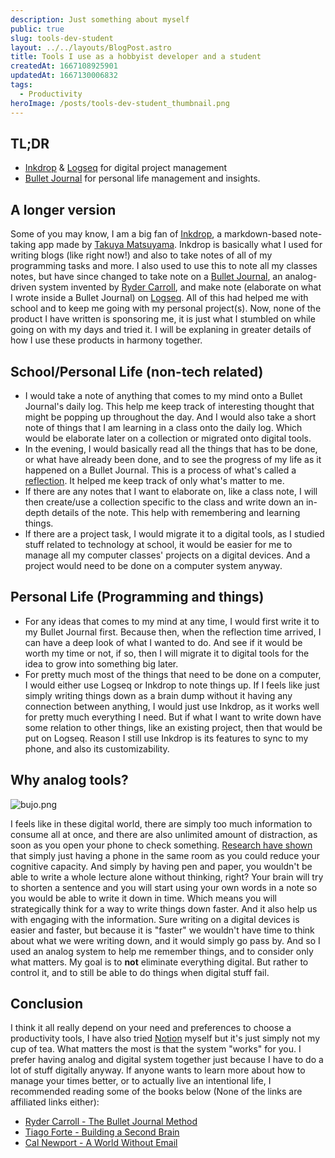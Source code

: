 ```yaml
---
description: Just something about myself
public: true
slug: tools-dev-student
layout: ../../layouts/BlogPost.astro
title: Tools I use as a hobbyist developer and a student
createdAt: 1667108925901
updatedAt: 1667130006832
tags:
  - Productivity
heroImage: /posts/tools-dev-student_thumbnail.png
---
```


## TL;DR
- [Inkdrop](https://www.inkdrop.app) & [Logseq](https://logseq.com) for digital project management
- [Bullet Journal](https://www.bulletjournal.com) for personal life management and insights.

## A longer version
Some of you may know, I am a big fan of [Inkdrop](https://www.inkdrop.app), a markdown-based note-taking app made by [Takuya Matsuyama](https://craftz.dog). Inkdrop is basically what I used for writing blogs (like right now!) and also to take notes of all of my programming tasks and more. I also used to use this to note all my classes notes, but have since changed to take note on a [Bullet Journal](https://www.bulletjournal.com), an analog-driven system invented by [Ryder Carroll](https://www.rydercarroll.com), and make note (elaborate on what I wrote inside a Bullet Journal) on [Logseq](https://logseq.com). All of this had helped me with school and to keep me going with my personal project(s). Now, none of the product I have written is sponsoring me, it is just what I stumbled on while going on with my days and tried it. I will be explaning in greater details of how I use these products in harmony together.

## School/Personal Life (non-tech related)
- I would take a note of anything that comes to my mind onto a Bullet Journal's daily log. This help me keep track of interesting thought that might be popping up throughout the day. And I would also take a short note of things that I am learning in a class onto the daily log. Which would be elaborate later on a collection or migrated onto digital tools.
- In the evening, I would basically read all the things that has to be done, or what have already been done, and to see the progress of my life as it happened on a Bullet Journal. This is a process of what's called a [reflection](https://bulletjournal.com/blogs/bulletjournalist/reflection). It helped me keep track of only what's matter to me.
- If there are any notes that I want to elaborate on, like a class note, I will then create/use a collection specific to the class and write down an in-depth details of the note. This help with remembering and learning things.
- If there are a project task, I would migrate it to a digital tools, as I studied stuff related to technology at school, it would be easier for me to manage all my computer classes' projects on a digital devices. And a project would need to be done on a computer system anyway.

## Personal Life (Programming and things)
- For any ideas that comes to my mind at any time, I would first write it to my Bullet Journal first. Because then, when the reflection time arrived, I can have a deep look of what I wanted to do. And see if it would be worth my time or not, if so, then I will migrate it to digital tools for the idea to grow into something big later.
- For pretty much most of the things that need to be done on a computer, I would either use Logseq or Inkdrop to note things up. If I feels like just simply writing things down as a brain dump without it having any connection between anything, I would just use Inkdrop, as it works well for pretty much everything I need. But if what I want to write down have some relation to other things, like an existing project, then that would be put on Logseq. Reason I still use Inkdrop is its features to sync to my phone, and also its customizability. 

## Why analog tools?
![bujo.png](/posts/tools-dev-student_bujo-png.png)

I feels like in these digital world, there are simply too much information to consume all at once, and there are also unlimited amount of distraction, as soon as you open your phone to check something. [Research have shown](https://sci-hub.se/10.1086/691462) that simply just having a phone in the same room as you could reduce your cognitive capacity. And simply by having pen and paper, you wouldn't be able to write a whole lecture alone without thinking, right? Your brain will try to shorten a sentence and you will start using your own words in a note so you would be able to write it down in time. Which means you will strategically think for a way to write things down faster. And it also help us with engaging with the information. Sure writing on a digital devices is easier and faster, but because it is "faster" we wouldn't have time to think about what we were writing down, and it would simply go pass by. And so I used an analog system to help me remember things, and to consider only what matters. My goal is to **not** eliminate everything digital. But rather to control it, and to still be able to do things when digital stuff fail.

## Conclusion
I think it all really depend on your need and preferences to choose a productivity tools, I have also tried [Notion](https://www.notion.so) myself but it's just simply not my cup of tea. What matters the most is that the system "works" for you. I prefer having analog and digital system together just because I have to do a lot of stuff digitally anyway. If anyone wants to learn more about how to manage your times better, or to actually live an intentional life, I recommended reading some of the books below (None of the links are affiliated links either):
- [Ryder Carroll - The Bullet Journal Method](https://www.amazon.com/Bullet-Journal-Method-Present-Design/dp/0525533338/)
- [Tiago Forte - Building a Second Brain](https://www.amazon.com/Building-Second-Brain-Organize-Potential/dp/1982167386)
- [Cal Newport - A World Without Email](https://www.amazon.com/World-Without-Email-Reimagining-Communication/dp/0525536558)
